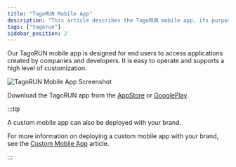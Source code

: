 ```yaml
---
title: "TagoRUN Mobile App"
description: "This article describes the TagoRUN mobile app, its purpose, and where to download it. It also notes the option to deploy a custom-branded mobile app and links to related documentation."
tags: ["tagorun"]
sidebar_position: 2
---
```

Our TagoRUN mobile app is designed for end users to access applications created by companies and developers. It is easy to operate and supports a high level of customization.

![TagoRUN Mobile App Screenshot](/docs_imagem/tagoio/external-7f89c0ba.png)

Download the TagoRUN app from the [AppStore](https://apps.apple.com/br/app/tagorun/id1475966647) or [GooglePlay](https://play.google.com/store/apps/details?id=io.tago.run&hl=en).

:::tip

A custom mobile app can also be deployed with your brand.

For more information on deploying a custom mobile app with your brand, see the [Custom Mobile App](/tagoio/addons/custom-mobile-app.md) article.

:::
